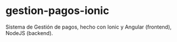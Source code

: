 # gestion-pagos-ionic
Sistema de Gestión de pagos, hecho con Ionic y Angular (frontend), NodeJS (backend).
